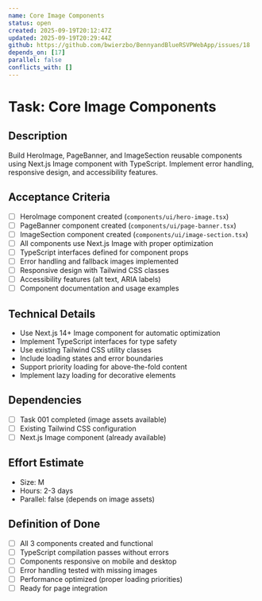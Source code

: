 ```yaml
---
name: Core Image Components
status: open
created: 2025-09-19T20:12:47Z
updated: 2025-09-19T20:29:44Z
github: https://github.com/bwierzbo/BennyandBlueRSVPWebApp/issues/18
depends_on: [17]
parallel: false
conflicts_with: []
---
```


# Task: Core Image Components

## Description
Build HeroImage, PageBanner, and ImageSection reusable components using Next.js Image component with TypeScript. Implement error handling, responsive design, and accessibility features.

## Acceptance Criteria
- [ ] HeroImage component created (`components/ui/hero-image.tsx`)
- [ ] PageBanner component created (`components/ui/page-banner.tsx`)
- [ ] ImageSection component created (`components/ui/image-section.tsx`)
- [ ] All components use Next.js Image with proper optimization
- [ ] TypeScript interfaces defined for component props
- [ ] Error handling and fallback images implemented
- [ ] Responsive design with Tailwind CSS classes
- [ ] Accessibility features (alt text, ARIA labels)
- [ ] Component documentation and usage examples

## Technical Details
- Use Next.js 14+ Image component for automatic optimization
- Implement TypeScript interfaces for type safety
- Use existing Tailwind CSS utility classes
- Include loading states and error boundaries
- Support priority loading for above-the-fold content
- Implement lazy loading for decorative elements

## Dependencies
- [ ] Task 001 completed (image assets available)
- [ ] Existing Tailwind CSS configuration
- [ ] Next.js Image component (already available)

## Effort Estimate
- Size: M
- Hours: 2-3 days
- Parallel: false (depends on image assets)

## Definition of Done
- [ ] All 3 components created and functional
- [ ] TypeScript compilation passes without errors
- [ ] Components responsive on mobile and desktop
- [ ] Error handling tested with missing images
- [ ] Performance optimized (proper loading priorities)
- [ ] Ready for page integration
